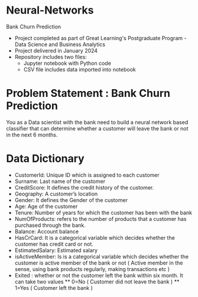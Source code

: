 # Neural-Networks
Bank Churn Prediction

* Project completed as part of Great Learning's Postgraduate Program - Data Science and Business Analytics
* Project delivered in January 2024
* Repository includes two files:
  * Jupyter notebook with Python code
  * CSV file includes data imported into notebook

# Problem Statement : Bank Churn Prediction
You as a Data scientist with the bank need to build a neural network based classifier that can determine whether a customer will leave the bank or not in the next 6 months.

# Data Dictionary
* CustomerId: Unique ID which is assigned to each customer
* Surname: Last name of the customer
* CreditScore: It defines the credit history of the customer.
* Geography: A customer’s location
* Gender: It defines the Gender of the customer   
* Age: Age of the customer
* Tenure: Number of years for which the customer has been with the bank
* NumOfProducts: refers to the number of products that a customer has purchased through the bank.
* Balance: Account balance
* HasCrCard: It is a categorical variable which decides whether the customer has credit card or not.
* EstimatedSalary: Estimated salary
* isActiveMember: Is is a categorical variable which decides whether the customer is active member of the bank or not ( Active member in the sense, using bank products regularly, making transactions etc )
* Exited : whether or not the customer left the bank within six month. It can take two values
 ** 0=No ( Customer did not leave the bank )
 ** 1=Yes ( Customer left the bank )
